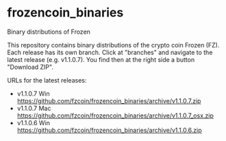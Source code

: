 frozencoin_binaries
===================

Binary distributions of Frozen

This repository contains binary distributions of the crypto coin Frozen (FZ).
Each release has its own branch. Click at "branches" and navigate to the latest
release (e.g. v1.1.0.7). You find then at the right side a button "Download ZIP".

URLs for the latest releases:

- v1.1.0.7 Win  https://github.com/fzcoin/frozencoin_binaries/archive/v1.1.0.7.zip
- v1.1.0.7 Mac  https://github.com/fzcoin/frozencoin_binaries/archive/v1.1.0.7_osx.zip
- v1.1.0.6 Win  https://github.com/fzcoin/frozencoin_binaries/archive/v1.1.0.6.zip

